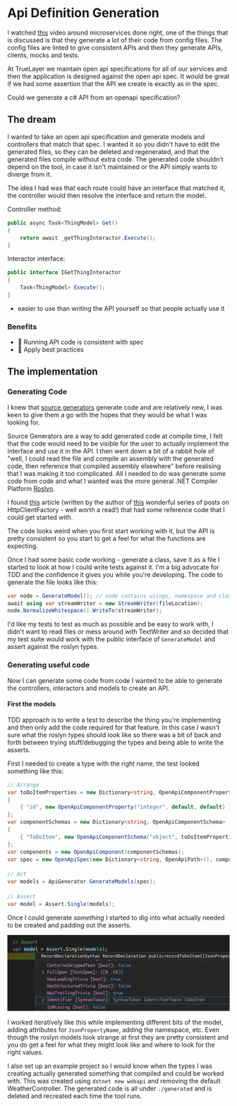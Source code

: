 # Api Definition Generation

I watched [this]() video around microservices done right, one of the things that is discussed is that they generate a lot of their code from config files. The config files are linted to give consistent APIs and then they generate APIs, clients, mocks and tests.

At TrueLayer we maintain open api specifications for all of our services and then the application is designed against the open api spec. It would be great if we had some assertion that the API we create is exactly as in the spec.

Could we generate a c# API from an openapi specification?

## The dream

I wanted to take an open api specification and generate models and controllers that match that spec.
I wanted it so you didn't have to edit the generated files, so they can be deleted and regenerated, and that the generated files compile without extra code.
The generated code shouldn't depend on the tool, in case it isn't maintained or the API simply wants to diverge from it.

The idea I had was that each route could have an interface that matched it, the controller would then resolve the interface and return the model.

Controller method:

```csharp
public async Task<ThingModel> Get()
{
    return await _getThingInteractor.Execute();
}
```

Interactor interface:

```csharp
public interface IGetThingInteractor
{
    Task<ThingModel> Execute(); 
}
```

- easier to use than writing the API yourself so that people actually use it

### Benefits

- 🤩 Running API code is consistent with spec
- 🤩 Apply best practices

## The implementation

### Generating Code

I knew that [source generators](https://docs.microsoft.com/en-us/dotnet/csharp/roslyn-sdk/source-generators-overview) generate code and are relatively new, I was keen to give them a go with the hopes that they would be what I was looking for.

Source Generators are a way to add generated code at compile time, I felt that the code would need to be visible for the user to actually implement the interface and use it in the API.
I then went down a bit of a rabbit hole of "well, I could read the file and compile an assembly with the generated code, then reference that compiled assembly elsewhere" before realising that I was making it too complicated. All I needed to do was generate some code from code and what I wanted was the more general .NET Compiler Platform [Roslyn](https://github.com/dotnet/roslyn).

I found [this](https://www.stevejgordon.co.uk/getting-started-with-the-roslyn-apis-writing-code-with-code) article (written by the author of [this](https://www.stevejgordon.co.uk/introduction-to-httpclientfactory-aspnetcore) wonderful series of posts on HttpClientFactory - well worth a read!) that had some reference code that I could get started with.

The code looks weird when you first start working with it, but the API is pretty consistent so you start to get a feel for what the functions are expecting.

Once I had some basic code working - generate a class, save it as a file I started to look at how I could write tests against it. I'm a big advocate for TDD and the confidence it gives you while you're developing.
The code to generate the file looks like this:

```csharp
var node = GenerateModel(); // node contains usings, namespace and class to create one file
await using var streamWriter = new StreamWriter(fileLocation);
node.NormalizeWhitespace().WriteTo(streamWriter);
```

I'd like my tests to test as much as possible and be easy to work with, I didn't want to read files or mess around with TextWriter and so decided that my test suite would work with the public interface of `GenerateModel` and assert against the roslyn types.

### Generating useful code

Now I can generate some code from code I wanted to be able to generate the controllers, interactors and models to create an API.

#### First the models

TDD approach is to write a test to describe the thing you're implementing and then only add the code required for that feature. In this case I wasn't sure what the roslyn types should look like so there was a bit of back and forth between trying stuff/debugging the types and being able to write the asserts.

First I needed to create a type with the right name, the test looked something like this:

```csharp
// Arrange
var toDoItemProperties = new Dictionary<string, OpenApiComponentProperty>
{
    { "id", new OpenApiComponentProperty("integer", default, default) },
};
var componentSchemas = new Dictionary<string, OpenApiComponentSchema>
{
    { "ToDoItem", new OpenApiComponentSchema("object", toDoItemProperties) }
};
var components = new OpenApiComponent(componentSchemas);
var spec = new OpenApiSpec(new Dictionary<string, OpenApiPath>(), components);

// Act
var models = ApiGenerator.GenerateModels(spec);

// Assert
var model = Assert.Single(models);
```

Once I could generate _something_ I started to dig into what actually needed to be created and padding out the asserts.

![The model](./images/single-record.png)

I worked iteratively like this while implementing different bits of the model, adding attributes for `JsonPropertyName`, adding the namespace, etc. Even though the roslyn models look strange at first they are pretty consistent and you do get a feel for what they might look like and where to look for the right values.

I also set up an example project so I would know when the types I was creating actually generated something that compiled and could be worked with. This was created using `dotnet new webapi` and removing the default WeatherController. The generated code is all under `./generated` and is deleted and recreated each time the tool runs.
